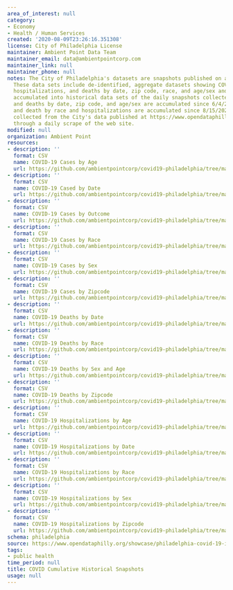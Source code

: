 ```yaml
---
area_of_interest: null
category:
- Economy
- Health / Human Services
created: '2020-08-09T23:26:16.351308'
license: City of Philadelphia License
maintainer: Ambient Point Data Team
maintainer_email: data@ambientpointcorp.com
maintainer_link: null
maintainer_phone: null
notes: The City of Philadelphia's datasets are snapshots published on a daily basis.
  These data sets include de-identified, aggregate datasets showing COVID-19 cases,
  hospitalizations, and deaths by date, zip code, race, and age/sex and are made available
  accumulated into historical data sets of the daily snapshots collected. The cases
  and deaths by date, zip code, and age/sex are accumulated since 6/4/2020. Cases
  and death by race and hospitalizations are accumulated since 8/15/2020. Data is
  collected from the City's data published at https://www.opendataphilly.org/showcase/philadelphia-covid-19-information
  through a daily scrape of the web site.
modified: null
organization: Ambient Point
resources:
- description: ''
  format: CSV
  name: COVID-19 Cases by Age
  url: https://github.com/ambientpointcorp/covid19-philadelphia/tree/master/cases_by_age
- description: ''
  format: CSV
  name: COVID-19 Cased by Date
  url: https://github.com/ambientpointcorp/covid19-philadelphia/tree/master/cases_by_date
- description: ''
  format: CSV
  name: COVID-19 Cases by Outcome
  url: https://github.com/ambientpointcorp/covid19-philadelphia/tree/master/cases_by_outcome
- description: ''
  format: CSV
  name: COVID-19 Cases by Race
  url: https://github.com/ambientpointcorp/covid19-philadelphia/tree/master/cases_by_race
- description: ''
  format: CSV
  name: COVID-19 Cases by Sex
  url: https://github.com/ambientpointcorp/covid19-philadelphia/tree/master/cases_by_sex
- description: ''
  format: CSV
  name: COVID-19 Cases by Zipcode
  url: https://github.com/ambientpointcorp/covid19-philadelphia/tree/master/cases_by_zipcode
- description: ''
  format: CSV
  name: COVID-19 Deaths by Date
  url: https://github.com/ambientpointcorp/covid19-philadelphia/tree/master/deaths_by_date
- description: ''
  format: CSV
  name: COVID-19 Deaths by Race
  url: https://github.com/ambientpointcorp/covid19-philadelphia/tree/master/deaths_by_race
- description: ''
  format: CSV
  name: COVID-19 Deaths by Sex and Age
  url: https://github.com/ambientpointcorp/covid19-philadelphia/tree/master/deaths_by_sex_age
- description: ''
  format: CSV
  name: COVID-19 Deaths by Zipcode
  url: https://github.com/ambientpointcorp/covid19-philadelphia/tree/master/deaths_by_zipcode
- description: ''
  format: CSV
  name: COVID-19 Hospitalizations by Age
  url: https://github.com/ambientpointcorp/covid19-philadelphia/tree/master/hospitalizations_by_age
- description: ''
  format: CSV
  name: COVID-19 Hospitalizations by Date
  url: https://github.com/ambientpointcorp/covid19-philadelphia/tree/master/hospitalizations_by_date
- description: ''
  format: CSV
  name: COVID-19 Hospitalizations by Race
  url: https://github.com/ambientpointcorp/covid19-philadelphia/tree/master/hospitalizations_by_race
- description: ''
  format: CSV
  name: COVID-19 Hospitalizations by Sex
  url: https://github.com/ambientpointcorp/covid19-philadelphia/tree/master/hospitalizations_by_sex
- description: ''
  format: CSV
  name: COVID-19 Hospitalizations by Zipcode
  url: https://github.com/ambientpointcorp/covid19-philadelphia/tree/master/hospitalizations_by_zipcode
schema: philadelphia
source: https://www.opendataphilly.org/showcase/philadelphia-covid-19-information
tags:
- public health
time_period: null
title: COVID Cumulative Historical Snapshots
usage: null
---
```

